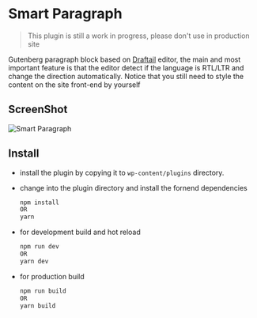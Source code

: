 
# Smart Paragraph
> This plugin is still a work in progress, please don't use in production site

Gutenberg paragraph block based on [Draftail](https://www.draftail.org/) editor, the main and most important feature is that the editor detect if the language is RTL/LTR and change the direction automatically.
Notice that you still need to style the content on the site front-end by yourself

## ScreenShot
![Smart Paragraph](https://user-images.githubusercontent.com/536140/66241046-1f0a5b00-e6cc-11e9-8eb8-3cbc44e5d95f.png)
## Install
- install the plugin by copying it to `wp-content/plugins` directory.
- change into the plugin directory and install the fornend dependencies
    ```bash
    npm install
    OR
    yarn
    ```
- for development build and hot reload 
    ```bash
    npm run dev
    OR
    yarn dev
    ```

- for production build
    ```bash
    npm run build
    OR
    yarn build
    ```
    
